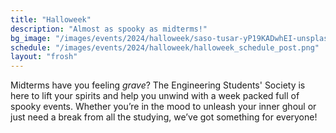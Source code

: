 ```yaml
---
title: "Halloweek"
description: "Almost as spooky as midterms!"
bg_image: "/images/events/2024/halloweek/saso-tusar-yP19KADwhEI-unsplash.jpg"
schedule: "/images/events/2024/halloweek/halloweek_schedule_post.png"
layout: "frosh"
---
```


Midterms have you feeling *grave*? The Engineering Students' Society is here to lift your spirits and help you unwind with a week packed full of spooky events. Whether you’re in the mood to unleash your inner ghoul or just need a break from all the studying, we’ve got something for everyone!
